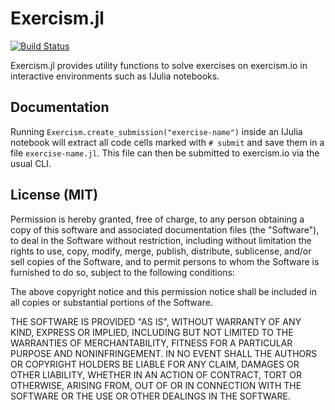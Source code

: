 # Exercism.jl
[![Build Status](https://travis-ci.org/exercism/exercism-julia-tooling.svg?branch=master)](https://travis-ci.org/exercism/exercism-julia-tooling)

Exercism.jl provides utility functions to solve exercises on exercism.io in interactive environments such as IJulia notebooks.

## Documentation
Running `Exercism.create_submission("exercise-name")` inside an IJulia notebook will extract all code cells marked with `# submit` and save them in a file `exercise-name.jl`. This file can then be submitted to exercism.io via the usual CLI.

## License (MIT)

Permission is hereby granted, free of charge, to any person obtaining a copy
of this software and associated documentation files (the "Software"), to deal
in the Software without restriction, including without limitation the rights
to use, copy, modify, merge, publish, distribute, sublicense, and/or sell
copies of the Software, and to permit persons to whom the Software is
furnished to do so, subject to the following conditions:

The above copyright notice and this permission notice shall be included in all
copies or substantial portions of the Software.

THE SOFTWARE IS PROVIDED "AS IS", WITHOUT WARRANTY OF ANY KIND, EXPRESS OR
IMPLIED, INCLUDING BUT NOT LIMITED TO THE WARRANTIES OF MERCHANTABILITY,
FITNESS FOR A PARTICULAR PURPOSE AND NONINFRINGEMENT. IN NO EVENT SHALL THE
AUTHORS OR COPYRIGHT HOLDERS BE LIABLE FOR ANY CLAIM, DAMAGES OR OTHER
LIABILITY, WHETHER IN AN ACTION OF CONTRACT, TORT OR OTHERWISE, ARISING FROM,
OUT OF OR IN CONNECTION WITH THE SOFTWARE OR THE USE OR OTHER DEALINGS IN THE
SOFTWARE.
